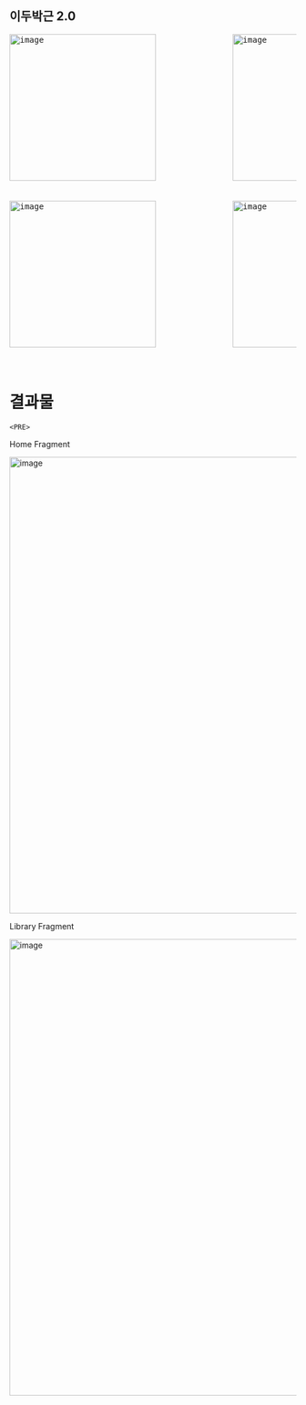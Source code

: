 ## 이두박근 2.0
<PRE>
<img width="257" alt="image" src="https://github.com/jung0302/app/assets/100751116/b3a0f72f-2306-4b41-b1ec-68e829aef849">                <img width="257" alt="image" src="https://github.com/jung0302/app/assets/100751116/0b81489e-951d-4da4-824e-c01970160d2f">


<img width="257" alt="image" src="https://github.com/jung0302/app/assets/100751116/ad06fe07-c286-4d50-b4c0-d2a33a82d94c">                <img width="257" alt="image" src="https://github.com/jung0302/app/assets/100751116/2fbe50a8-5cfb-4a01-8455-97b8e39e7139">                <img width="257" alt="image" src="https://github.com/jung0302/app/assets/100751116/7eca1f3b-5e76-40ec-91b8-5da38503e937">

  </PRE>
# 결과물
    
    
    <PRE>
  Home Fragment
  
<img width="800" alt="image" src="https://github.com/jung0302/app/assets/100751116/687e6daf-4cef-4cbb-ac24-4e32a21a48e1">

  Library Fragment
  
<img width="800" alt="image" src="https://github.com/jung0302/app/assets/100751116/2072c8a2-ea4c-469b-b2ed-72cbdee5ceab">

</PRE>





